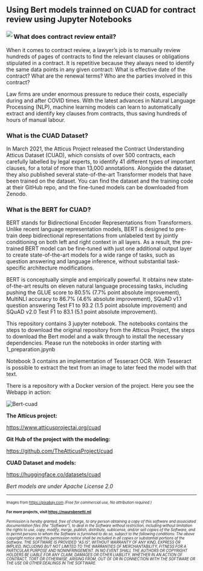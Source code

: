 ## Using Bert models trainned on CUAD  for contract review using Jupyter Notebooks

<img align="left" src="https://user-images.githubusercontent.com/27162948/173199085-08509c5e-ea93-4f10-8b9b-15aa143c4b1c.jpeg">


### What does contract review entail?

When it comes to contract review, a lawyer’s job is to manually review hundreds of pages of contracts to find the relevant clauses or obligations stipulated in a contract. It is repetitive because they always need to identify the same data points in any given contract: What is effective date of the contract? What are the renewal terms? Who are the parties involved in this contract?

Law firms are under enormous pressure to reduce their costs, especially during and after COVID times. With the latest advances in Natural Language Processing (NLP), machine learning models can learn to automatically extract and identify key clauses from contracts, thus saving hundreds of hours of manual labour.

### What is the CUAD Dataset?

In March 2021, the Atticus Project released the Contract Understanding Atticus Dataset (CUAD), which consists of over 500 contracts, each carefully labelled by legal experts, to identify 41 different types of important clauses, for a total of more than 13,000 annotations. Alongside the dataset, they also published several state-of-the-art Transformer models that have been trained on the dataset. You can find the dataset and the training code at their GitHub repo, and the fine-tuned models can be downloaded from Zenodo.

### What is the BERT for CUAD?

  BERT stands for Bidirectional Encoder Representations from Transformers. Unlike recent language representation models, BERT is designed to pre-train deep bidirectional representations from unlabeled text by jointly conditioning on both left and right context in all layers. As a result, the pre-trained BERT model can be fine-tuned with just one additional output layer to create state-of-the-art models for a wide range of tasks, such as question answering and language inference, without substantial task-specific architecture modifications.

  BERT is conceptually simple and empirically powerful. It obtains new state-of-the-art results on eleven natural language processing tasks, including pushing the GLUE score to 80.5% (7.7% point absolute improvement), MultiNLI accuracy to 86.7% (4.6% absolute improvement), SQuAD v1.1 question answering Test F1 to 93.2 (1.5 point absolute improvement) and SQuAD v2.0 Test F1 to 83.1 (5.1 point absolute improvement). 

  This repository contains 3 jupyter notebook. The notebooks contains the steps to download the original repository from the Atticus Project, the steps to download the Bert model and a walk through to install the necessary dependencies. Please run the notebooks in order starting with 1_preparation.jpynb

Notebook 3 contains an implementation of Tesseract OCR. With Tesseract is possible to extract the text from an image to later feed the model with that text.

There is a repository with a Docker version of the project. Here you see the Webapp in action:

![Bert-cuad](https://user-images.githubusercontent.com/27162948/173385851-6483e837-0e50-4690-98a0-bc8c87372e1d.gif)


**The Atticus project:** 

https://www.atticusprojectai.org/cuad

**Git Hub of the project with the modeling:** 

https://github.com/TheAtticusProject/cuad

**CUAD Dataset and models:** 

https://huggingface.co/datasets/cuad

*Bert models are under Apache License 2.0*


***
<sup><sub>
Images from https://pixabay.com *(Free for commercial use, No attribution required )*
</sub></sup>

<sup><sub>
**For more projects, visit  https://maurobenetti.ml**
</sub></sup>

<sup><sub>
*Permission is hereby granted, free of charge, to any person obtaining a copy of this software and associated documentation files (the "Software"), to deal in the Software without restriction, including without limitation the rights to use, copy, modify, merge, publish, distribute, sublicense, and/or sell copies of the Software, and to permit persons to whom the Software is furnished to do so, subject to the following conditions:*
*The above copyright notice and this permission notice shall be included in all copies or substantial portions of the Software.*
*THE SOFTWARE IS PROVIDED "AS IS", WITHOUT WARRANTY OF ANY KIND, EXPRESS OR IMPLIED, INCLUDING BUT NOT LIMITED TO THE WARRANTIES OF MERCHANTABILITY, FITNESS FOR A PARTICULAR PURPOSE AND NONINFRINGEMENT. IN NO EVENT SHALL THE AUTHORS OR COPYRIGHT HOLDERS BE LIABLE FOR ANY CLAIM, DAMAGES OR OTHER LIABILITY, WHETHER IN AN ACTION OF CONTRACT, TORT OR OTHERWISE, ARISING FROM, OUT OF OR IN CONNECTION WITH THE SOFTWARE OR THE USE OR OTHER DEALINGS IN THE SOFTWARE.*
</sub></sup>

